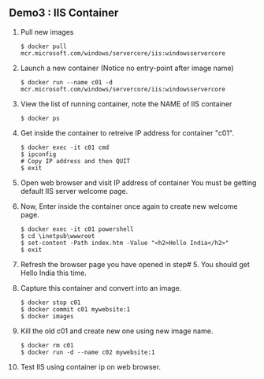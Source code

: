 ## Demo3 : IIS Container 

1.  Pull new images

    ```shell
    $ docker pull mcr.microsoft.com/windows/servercore/iis:windowsservercore
    ```

2.  Launch a new container (Notice no entry-point after image name)

    ```shell
    $ docker run --name c01 -d mcr.microsoft.com/windows/servercore/iis:windowsservercore 
    ```

3.  View the list of running container, note the NAME of IIS container

    ```shell
    $ docker ps
    ```

4.  Get inside the container to retreive IP address for container "c01".

    ```shell
    $ docker exec -it c01 cmd
    $ ipconfig
    # Copy IP address and then QUIT
    $ exit
    ```

5.  Open web browser and visit IP address of container 
    You must be getting default IIS server welcome page.

6.  Now, Enter inside the container once again to create new welcome page.

    ```shell
    $ docker exec -it c01 powershell
    $ cd \inetpub\wwwroot
    $ set-content -Path index.htm -Value "<h2>Hello India</h2>"
    $ exit
    ```

7.  Refresh the browser page you have opened in step# 5.
    You should get Hello India this time.

8.  Capture this container and convert into an image.

    ```shell
    $ docker stop c01
    $ docker commit c01 mywebsite:1
    $ docker images
    ```

9.  Kill the old c01 and create new one using new image name.

    ```shell
    $ docker rm c01
    $ docker run -d --name c02 mywebsite:1 
    ```
10. Test IIS using container ip on web browser.
